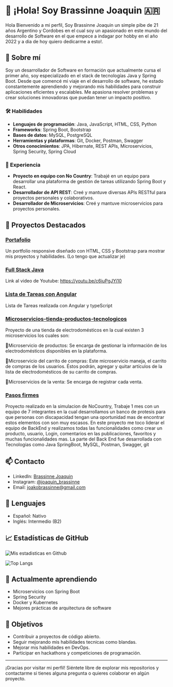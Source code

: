 # 👋 ¡Hola! Soy Brassinne Joaquin 🇦🇷

Hola Bienvenido a mi perfil, Soy Brassinne Joaquin un simple pibe de 21 años Argentino y Cordobes en el cual soy un apasionado en este mundo del desarrollo de Software en el que empece a indagar por hobby en el año 2022 y a dia de hoy quiero dedicarme a esto!. 

## 🚀 Sobre mí

Soy un desarrollador de Software en formación que actualmente cursa el primer año, soy especializado en el stack de tecnologías Java y Spring Boot.
Desde que comencé mi viaje en el desarrollo de software, he estado constantemente aprendiendo y mejorando mis habilidades para construir aplicaciones eficientes y escalables.
Me apasiona resolver problemas y crear soluciones innovadoras que puedan tener un impacto positivo.

### 🛠️ Habilidades

- **Lenguajes de programación**: Java, JavaScript, HTML, CSS, Python
- **Frameworks**: Spring Boot, Bootstrap
- **Bases de datos**: MySQL, PostgreSQL
- **Herramientas y plataformas**: Git, Docker, Postman, Swagger
- **Otros conocimientos**: JPA, Hibernate, REST APIs, Microservicios, Spring Security, Spring Cloud

### 💼 Experiencia

- **Proyecto en equipo con No Country**: Trabajé en un equipo para desarrollar una plataforma de gestión de tareas utilizando Spring Boot y React.
- **Desarrollador de API REST**: Creé y mantuve diversas APIs RESTful para proyectos personales y colaborativos.
- **Desarrollador de Microservicios**: Creé y mantuve microservicios para proyectos personales.
  
## 🌟 Proyectos Destacados

### [Portafolio](https://joaquinbrassinne.github.io/Portafolio-/)
Un portfolio responsive diseñado con HTML, CSS y Bootstrap para mostrar mis proyectos y habilidades. (Lo tengo que actualizar je)

### [Full Stack Java](https://github.com/joaquinBrassinne/proyecto-final)
Link al video de Youtube: https://youtu.be/c6iuPgJYi10

### [Lista de Tareas con Angular](https://github.com/joaquinBrassinne/lista_tareas_Angular)
Lista de Tareas realizada con Angular y typeScript

### [Microservicios-tienda-productos-tecnologicos](https://github.com/joaquinBrassinne/final-tp-microservices)
Proyecto de una tienda de electrodomésticos en la cual existen 3 microservicios los cuales son:

🚩Microservicio de productos: Se encarga de gestionar la información de los electrodomésticos disponibles en la plataforma.

🚩Microservicio del carrito de compras: Este microservicio maneja, el carrito de compras de los usuarios. Éstos podrán, agregar y quitar artículos de la lista de electrodomésticos de su carrito de compras.

🚩Microservicios de la venta: Se encarga de registrar cada venta.

### [Pasos firmes](https://pasos-deploy-front.vercel.app/login)
Proyecto realizado en la simulacion de NoCountry, Trabaje 1 mes con un equipo de 7 integrantes en la cual desarrollamos un banco de protesis para que personas con discapacidad tengan una oportunidad mas de encontrar estos elementos con son muy escasos. 
En este proyecto me toco liderar el equipo de BackEnd y realizamos todas las funcionalidades como crear un producto, usuario, Login, comentarios en las publicaciones, favoritos y muchas funcionalidades mas.
La parte del Back End fue desarrollada con Tecnologias como Java SpringBoot, MySQL, Postman, Swagger, git

## 📫 Contacto

- LinkedIn: [Brassinne Joaquin](https://www.linkedin.com/in/joaquin-brassinne-736a2b27b/)
- Instagram: [@joaquin_brassinne](https://www.instagram.com/joaquin_brassinne/)
- Email: joakobrassinne@gmail.com

## 💬 Lenguajes

- Español: Nativo
- Inglés: Intermedio (B2)

## 📈 Estadísticas de GitHub

![Mis estadisticas en Github](https://github-readme-stats.vercel.app/api?username=joaquinbrassinne&show_icons=true&theme=radical)

![Top Langs](https://github-readme-stats.vercel.app/api/top-langs/?username=joaquinbrassinne&layout=compact&theme=radical)

## 🌱 Actualmente aprendiendo

- Microservicios con Spring Boot
- Spring Security
- Docker y Kubernetes
- Mejores prácticas de arquitectura de software

## 🎯 Objetivos

- Contribuir a proyectos de código abierto.
- Seguir mejorando mis habilidades tecnicas como blandas.
- Mejorar mis habilidades en DevOps.
- Participar en hackathons y competiciones de programación.

---

¡Gracias por visitar mi perfil! Siéntete libre de explorar mis repositorios y contactarme si tienes alguna pregunta o quieres colaborar en algún proyecto.


<!---
joaquinBrassinne/joaquinBrassinne is a ✨ special ✨ repository because its `README.md` (this file) appears on your GitHub profile.
You can click the Preview link to take a look at your changes.
--->
